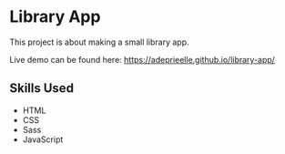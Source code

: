 # Library App

This project is about making a small library app.

Live demo can be found here: https://adeprieelle.github.io/library-app/

## Skills Used

* HTML
* CSS
* Sass
* JavaScript